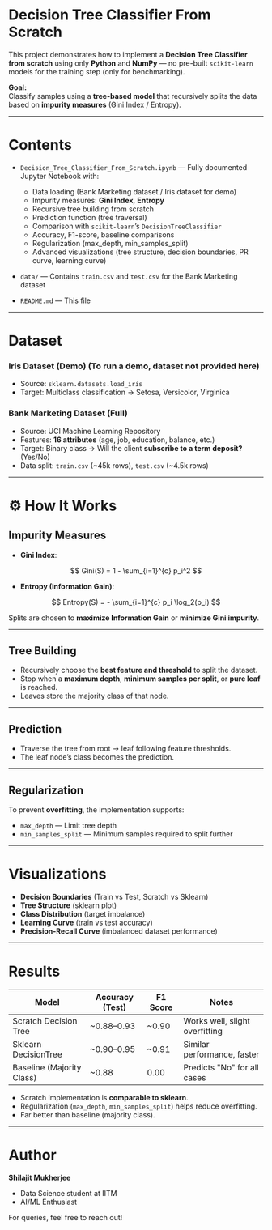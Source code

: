 # Decision Tree Classifier From Scratch  

This project demonstrates how to implement a **Decision Tree Classifier** **from scratch** using only **Python** and **NumPy** — no pre-built `scikit-learn` models for the training step (only for benchmarking).  

**Goal:**  
Classify samples using a **tree-based model** that recursively splits the data based on **impurity measures** (Gini Index / Entropy).  

---

# Contents  

- `Decision_Tree_Classifier_From_Scratch.ipynb` — Fully documented Jupyter Notebook with:  
  - Data loading (Bank Marketing dataset / Iris dataset for demo)  
  - Impurity measures: **Gini Index**, **Entropy**  
  - Recursive tree building from scratch  
  - Prediction function (tree traversal)  
  - Comparison with `scikit-learn`’s `DecisionTreeClassifier`  
  - Accuracy, F1-score, baseline comparisons  
  - Regularization (max_depth, min_samples_split)  
  - Advanced visualizations (tree structure, decision boundaries, PR curve, learning curve)  

- `data/` — Contains `train.csv` and `test.csv` for the Bank Marketing dataset  
- `README.md` — This file  

---

# Dataset  

### Iris Dataset (Demo)  (To run a demo, dataset not provided here)
- Source: `sklearn.datasets.load_iris`  
- Target: Multiclass classification → Setosa, Versicolor, Virginica  

### Bank Marketing Dataset (Full)  
- Source: UCI Machine Learning Repository  
- Features: **16 attributes** (age, job, education, balance, etc.)  
- Target: Binary class → Will the client **subscribe to a term deposit?** (Yes/No)  
- Data split: `train.csv` (~45k rows), `test.csv` (~4.5k rows)  

---

# ⚙️ How It Works  

## Impurity Measures  

- **Gini Index**:  

$$
Gini(S) = 1 - \sum_{i=1}^{c} p_i^2
$$  

- **Entropy (Information Gain)**:  

$$
Entropy(S) = - \sum_{i=1}^{c} p_i \log_2(p_i)
$$  

Splits are chosen to **maximize Information Gain** or **minimize Gini impurity**.  

---

## Tree Building  

- Recursively choose the **best feature and threshold** to split the dataset.  
- Stop when a **maximum depth**, **minimum samples per split**, or **pure leaf** is reached.  
- Leaves store the majority class of that node.  

---

## Prediction  

- Traverse the tree from root → leaf following feature thresholds.  
- The leaf node’s class becomes the prediction.  

---

## Regularization  

To prevent **overfitting**, the implementation supports:  
- `max_depth` — Limit tree depth  
- `min_samples_split` — Minimum samples required to split further  

---

# Visualizations  

- **Decision Boundaries** (Train vs Test, Scratch vs Sklearn)  
- **Tree Structure** (sklearn plot)  
- **Class Distribution** (target imbalance)  
- **Learning Curve** (train vs test accuracy)  
- **Precision-Recall Curve** (imbalanced dataset performance)  

---

# Results  

| Model                     | Accuracy (Test) | F1 Score | Notes                          |
|----------------------------|-----------------|----------|--------------------------------|
| Scratch Decision Tree      | ~0.88–0.93      | ~0.90    | Works well, slight overfitting |
| Sklearn DecisionTree       | ~0.90–0.95      | ~0.91    | Similar performance, faster    |
| Baseline (Majority Class)  | ~0.88           | 0.00     | Predicts "No" for all cases    |

- Scratch implementation is **comparable to sklearn**.  
- Regularization (`max_depth`, `min_samples_split`) helps reduce overfitting.  
- Far better than baseline (majority class).  

---

# Author  

**Shilajit Mukherjee**  
- Data Science student at IITM  
- AI/ML Enthusiast  

For queries, feel free to reach out!  
